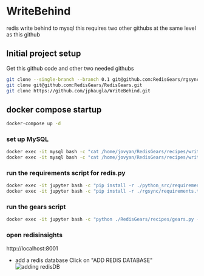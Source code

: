 # WriteBehind
redis write behind to mysql
this requires two other githubs at the same level as this github
## Initial project setup
Get this github code and other two needed githubs
```bash 
git clone --single-branch --branch 0.1 git@github.com:RedisGears/rgsync.git
git clone git@github.com:RedisGears/RedisGears.git
git clone https://github.com/jphaugla/WriteBehind.git
```
## docker compose startup
```bash
docker-compose up -d 
```
### set up MySQL
```bash
docker exec -it mysql bash -c "cat /home/jovyan/RedisGears/recipes/write_behind/mysql/create-user.sql |mysql -prootpassword"
docker exec -it mysql bash -c "cat /home/jovyan/RedisGears/recipes/write_behind/mysql/create-db.sql |mysql -utest -ppasswd"
```
### run the requirements script for redis.py
```bash
docker exec -it jupyter bash -c "pip install -r ./python_src/requirements.txt"
docker exec -it jupyter bash -c "pip install -r ./rgsync/requirements.txt"
```
### run the gears script
```bash
docker exec -it jupyter bash -c "python ./RedisGears/recipes/gears.py --host redis --port 6379 ./rgsync/example.py REQUIREMENTS git+https://github.com/jphaugla/rgsync.git#0.1 PyMySQL"
```
### open redisinsights
http://localhost:8001
*  add a redis database
Click on "ADD REDIS DATABASE"
![adding redisDB](images/redisinsightAddDB.png)
###
